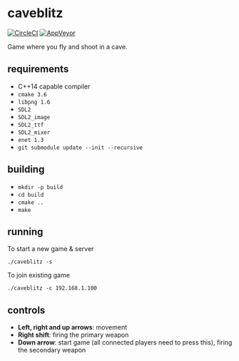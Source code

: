 # caveblitz

[![CircleCI](https://img.shields.io/circleci/project/github/minttu/caveblitz/master.svg?style=flat&label=linux%20build)](https://circleci.com/gh/minttu/caveblitz/tree/master)
[![AppVeyor](https://img.shields.io/appveyor/ci/minttu/caveblitz.svg?style=flat&label=windows%20build)](https://ci.appveyor.com/project/minttu/caveblitz/branch/master)

Game where you fly and shoot in a cave.

## requirements

* C++14 capable compiler
* `cmake 3.6`
* `libpng 1.6`
* `SDL2`
* `SDL2_image`
* `SDL2_ttf`
* `SDL2_mixer`
* `enet 1.3`
* `git submodule update --init --recursive`

## building

* `mkdir -p build`
* `cd build`
* `cmake ..`
* `make`

## running

To start a new game & server

    ./caveblitz -s

To join existing game

    ./caveblitz -c 192.168.1.100

## controls

* **Left, right and up arrows**: movement
* **Right shift**: firing the primary weapon
* **Down arrow**: start game (all connected players need to press this), firing the secondary weapon
